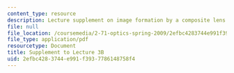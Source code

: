 ```yaml
---
content_type: resource
description: Lecture supplement on image formation by a composite lens.
file: null
file_location: /coursemedia/2-71-optics-spring-2009/2efbc4283744e991f3937786148758f4_MIT2_71S09_supp05.pdf
file_type: application/pdf
resourcetype: Document
title: Supplement to Lecture 3B
uid: 2efbc428-3744-e991-f393-7786148758f4
---
```

